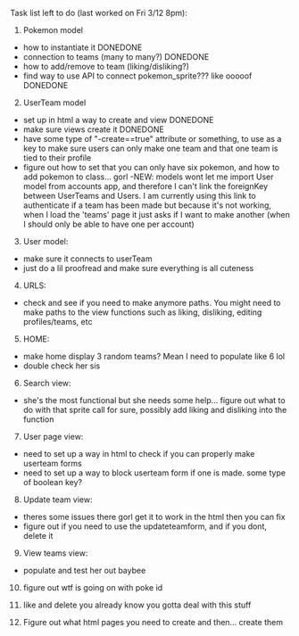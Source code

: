 Task list left to do (last worked on Fri 3/12 8pm):

1. Pokemon model
  - how to instantiate it DONEDONE
  - connection to teams (many to many?) DONEDONE
  - how to add/remove to team (liking/disliking?)
  - find way to use API to connect pokemon_sprite??? like ooooof DONEDONE

2. UserTeam model
  - set up in html a way to create and view DONEDONE
  - make sure views create it DONEDONE
  - have some type of "-create==true" attribute or something, to use as a key to   make sure users can only make one team and that one team is tied to their profile
  - figure out how to set that you can only have six pokemon, and how to add pokemon
  to class... gorl
  -NEW: models wont let me import User model from accounts app, and therefore I can't link the foreignKey between UserTeams and Users. I am currently using this link to authenticate if a team has been made but because it's not working, when I load the 'teams' page it just asks if I want to make another (when I should only be able to have
  one per account)

3. User model:
  - make sure it connects to userTeam
  - just do a lil proofread and make sure everything is all cuteness

4. URLS:
  - check and see if you need to make anymore paths. You might need to make paths to the view functions such as liking, disliking, editing profiles/teams, etc

5. HOME:
  - make home display 3 random teams? Mean I need to populate like 6 lol
  - double check her sis

6. Search view:
  - she's the most functional but she needs some help... figure out what to do with that sprite call for sure, possibly add liking and disliking into the function

7. User page view:
  - need to set up a way in html to check if you can properly make userteam forms
  - need to set up a way to block userteam form if one is made. some type of boolean key?

8. Update team view:
  - theres some issues there gorl get it to work in the html then you can fix
  - figure out if you need to use the updateteamform, and if you dont, delete it

9. View teams view:
  - populate and test her out baybee

10. figure out wtf is going on with poke id

11. like and delete you already know you gotta deal with this stuff

12. Figure out what html pages you need to create and then... create them
